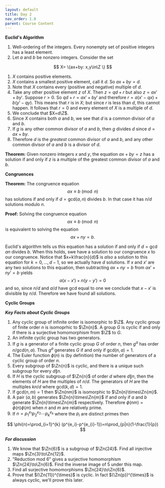 ```yaml
---
layout: default
title: Day 2
nav_order: 1.8
parent: Course Content
---
```



**Euclid's Algorithm**

1. Well-ordering of the integers. Every nonempty set of positive integers has a least element.
2. Let $a$ and $b$ be nonzero integers.  Consider the set

$$
X= \{ax+by: x,y\in\Z \}
$$

1. $X$ contains positive elements.
2. $X$ contains a smallest positive element, call it $d$.  So $ax+by=d$.
3. Note that $X$ contains every (positive and negative) multiple of $d$. 
4. Take any other positive element $z$ of $X$.  Then $z=qd+r$ but also $z=ax'+by'$. 
Suppose $r>0.$ So $qd+r=ax'+by'$ and therefore $r=a(x'-qx)+b(y'-qy)$. This means that $r$ is in $X$;
but since $r$ is less than $d$, this cannot happen.  It follows that $r=0$ and every element of $X$
is a multiple of $d$. 
5. We conclude that $X=d\Z$.
6. Since $X$ contains both $a$ and $b$, we see that $d$ is a common divisor of $a$ and $b$.
7. If $g$ is any other common divisor of $a$ and $b$, then $g$ divides $d$ since $d=ax+by$. 
8. Therefore $d$ is the *greatest* common divisor of $a$ and $b$, and any other common divisor of $a$ and $b$
is a divisor of $d$.

**Theorem:** Given nonzero integers $x$ and $y$, the equation $ax+by=z$ has a solution if and only if $z$ is a multiple
of the greatest common divisor of $a$ and $b$. 

**Congruences**

**Theorem:** The congruence equation
$$
ax\equiv b\pmod{n}
$$
has solutions if and only if $d=\mathrm{gcd}(a,n)$ divides $b$.  In that case it has $n/d$ solutions modulo $n$. 

**Proof:** Solving the congruence equation 
$$
ax\equiv b\pmod{n}
$$
is equivalent to solving the equation
$$
ax+ny= b.
$$

Euclid's algorithm tells us this equation has a solution if and only if $d=\gcd{a}{n}$ divides $b$. When this holds, 
swe have a solution to our congruence $x$ to our congruence. Notice that $x+k\frac{n}{d}$ is *also* a solution
to this equation for $k=0,\ldots, d-1$, so we actually have $d$ solutions.  If $x$ and $x'$ are any two solutions
to this equation, then subtracting $ax+ny=b$ from $ax'+ny'=b$ yields
$$
a(x-x')+n(y-y')=0
$$
and so, since $n/d$ and $a/d$ have gcd equal to one we conclude that $x-x'$ is divisible by $n/d$.  Therefore
we have found all solutions.

**Cyclic Groups**



***Key Facts about Cyclic Groups***

1. Any cyclic group of infinite order is isomorphic to $\Z$.  Any cyclic group of finite order $n$ is isomoprhic to $\Zn{n}$. A group $G$ is cyclic if and only if there is a surjective homomorphism 
from $\Z$ to $G$.
2. An infinite cyclic group has two generators.  
3. If $g$ is a generator of a finite cyclic group $G$ of order $n$, then $g^{a}$ has order $n/\mathrm{gcd}(n,a)$.  Thus $g^{a}$ generates $G$ if and only if $\mathrm{gcd}(n,a)=1$.
4. The Euler function $\phi(n)$ is (by definition) the number of generators of a cyclic group of order $n$. 
5. Every subgroup of $\Zn{n}$ is cyclic, and there is a unique such subgroup for every $d\|n$. 
6. If $H$ is the cyclic subgroup of $\Zn{n}$ of order $d$ where $d \| n$, then the elements of $H$ are the multiples of $n/d$. The generators of $H$ are the multiples $kn/d$ where $\mathrm{gcd}(k,d)=1$.
7. If $\mathrm{gcd}(n,m)=1$ then $\Zn{nm}$ is isomorphic to $\Zn{n}\times\Zn{m}$.  
8. A pair $(a,b)$ generates $\Zn{n}\times\Zn{m}$ if and only if $a$ and $b$ generate $\Zn{n}\times\Zn{m}$ respectively.  Therefore $\phi(nm)=\phi(n)\phi(m)$ when $n$ and $m$ are relatively prime.
9. If $n=p_1^{e_1} p_2^{e_2}\cdots p_k^{e_k}$ where the $p_i$ are distinct primes then 

$$
\phi(n)=\prod_{i=1}^{k} (p^{e_i}-p^{e_{i}-1})=n\prod_{p|n}(1-\frac{1}{p})
$$

***For discussion***

1. We know that $\Zn{6}$ is a subgroup of $\Zn{24}$.  Find all injective maps $\Zn{3}\to\Zn{12}$.
2. "Reduction mod 6" gives a surjective homomorphism $\Zn{24}\to\Zn{6}$.  Find the inverse image of $5$ under
this map. 
3. Find all surjective homomorphisms $\Zn{24}\to\Zn{6}$. 
4. Prove that $(\Zn{11})^{\times}$ is cyclic.  In fact $(\Zn{p})^{\times}$ is always cyclic, we'll prove this later.

